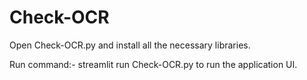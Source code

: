 # Check-OCR
Open Check-OCR.py and install all the necessary libraries.

Run command:- streamlit run Check-OCR.py
to run the application UI.

